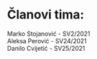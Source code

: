 # Članovi tima:
Marko Stojanović - SV2/2021 <br/>
Aleksa Perović - SV24/2021 <br/>
Danilo Cvijetić - SV25/2021 <br/>
